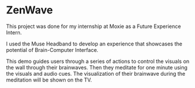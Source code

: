 # ZenWave
This project was done for my internship at Moxie as a Future Experience Intern.

I used the Muse Headband to develop an experience that showcases the potential of Brain-Computer Interface.

This demo guides users through a series of actions to control the visuals on the wall through their brainwaves. Then they meditate for one minute using the visuals and audio cues. The visualization of their brainwave during the meditation will be shown on the TV.
